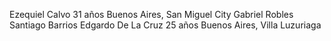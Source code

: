 Ezequiel Calvo     31 años    Buenos Aires, San Miguel City
Gabriel Robles
Santiago Barrios
Edgardo De La Cruz  25 años    Buenos Aires, Villa Luzuriaga
